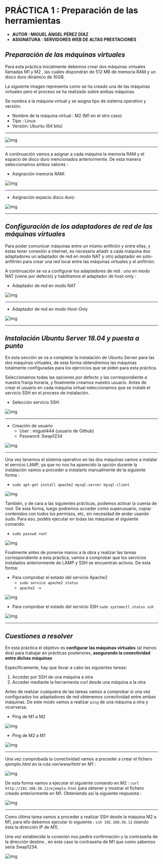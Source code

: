 # **PRÁCTICA 1 : Preparación de las herramientas**

- **AUTOR : MIGUEL ÁNGEL PÉREZ DÍAZ**
- **ASIGNATURA : SERVIDORES WEB DE ALTAS PRESTACIONES**

    
## *Preparación de las máquinas virtuales*
Para esta práctica inicialmente debemos crear dos máquinas virtuales llamadas M1 y M2 , las cuáles dispondrán de 512 MB de memoria RAM y un disco duro dinámico de 10GB.

La siguiente imagen representa como se ha creado una de las máquinas virtuales pero el proceso se ha realizado sobre ambas máquinas.


Se nombra a la máquina virtual y se asigna tipo de sistema operativo y versión:

- Nombre de la máquina virtual : M2 (M1 en el otro caso)
- Tipo : Linux
- Versión: Ubuntu (64 bits)
  
---

![img](https://github.com/miguel444/SWAP/blob/master/practica1/images/Nombre%20y%20SO.png)

---

A continuación vamos a asignar a cada máquina la memoria RAM y el espacio de disco duro mencionados anteriormente. De esta manera seleccionamos ambos valores :

- Asignación memoria RAM:

![img](https://github.com/miguel444/SWAP/blob/master/practica1/images/Asignar%20RAM.png)

---

- Asignación espacio disco duro:

![img](https://github.com/miguel444/SWAP/blob/master/practica1/images/Asignar%20espacio.png)

---

## *Configuración de los adaptadores de red de las máquinas virtuales*
Para poder comunicar máquinas entre un mismo anfitrión y entre ellas, y éstas tener
conexión a internet, es necesario añadir a cada máquina dos adaptadores un adaptador
de red en modo NAT y otro adaptador en solo-anfitrión para crear una red local entre
las máquinas virtuales y el anfitrión.

A continuación se va a configurar los adaptadores de red : uno en modo NAT (viene por defecto) y habilitamos el adaptador de host-only : 

- Adaptador de red en modo NAT

![img](https://github.com/miguel444/SWAP/blob/master/practica1/images/NAT.png)

---

- Adaptador de red en modo Host-Only


![img](https://github.com/miguel444/SWAP/blob/master/practica1/images/Solo-Anfitrion.png)

---

## *Instalación Ubuntu Server 18.04 y puesta a punto*

En esta sección se va a completar la instalación de Ubuntu Server para las dos máquinas virtuales, de esta forma obtendremos las máquinas totalmente configuradas para los ejercicios que se piden para esta práctica. 

Seleccionamos todas las opciones por defecto y las correspondiente a nuestra franja horaria, y finalmente creamos nuestro usuario. Antes de crear el usuario en cada máquina virtual seleccionamos que se instale el servicio SSH en el proceso de instalación.

- Selección servicio SSH:
  
![img](https://github.com/miguel444/SWAP/blob/master/practica1/images/SSH.png)

---

- Creación de usuario
    - User : miguel444 (usuario de Github)
    - Password: Swap1234

![img](https://github.com/miguel444/SWAP/blob/master/practica1/images/Crear%20Usuario.png)

---

Una vez tenemos el sistema operativo en las dos máquinas vamos a instalar el servicio LAMP, ya que no nos ha aparecido la opción durante la instalación vamos a proceder a instalarlo manualmente de la siguiente forma :

- `sudo apt-get install apache2 mysql-server mysql-client`

![img](https://github.com/miguel444/SWAP/blob/master/practica1/images/Instalar%20LAMP.png)

También, y de cara a las siguientes prácticas, podemos activar la cuenta de root. De esta forma, luego podremos acceder como superusuario, copiar contenidos con todos los permisos, etc, sin necesidad de andar usando sudo. Para eso, podéis ejecutar en todas las máquinas el siguiente comando:

- `sudo passwd root`

![img](https://github.com/miguel444/SWAP/blob/master/practica1/images/Activar%20Cuenta%20Root.png)


Finalmente antes de ponerse manos a la obra y realizar las tareas correspondiente a esta práctica, vamos a comprobar que los servicios instalados anteriormente de LAMP y SSH se encuentran activos. De esta forma:

- Para comprobar el estado del servicio Apache2   
    - `sudo service apache2 status`
    - `apache2 -v`

![img](https://github.com/miguel444/SWAP/blob/master/practica1/images/Apache2%20funciona.png)

- Para comprobar el estado del servicio SSH   `sudo systemctl status ssh`

![img](https://github.com/miguel444/SWAP/blob/master/practica1/images/SSH-funciona.png)

---

## *Cuestiones a resolver*
En esta práctica el objetivo es **configurar las máquinas virtuales** (al menos dos) para
trabajar en prácticas posteriores, **asegurando la conectividad entre dichas máquinas**

Específicamente, hay que llevar a cabo las siguientes tareas:

1. Acceder por SSH de una máquina a otra
2. Acceder mediante la herramienta curl desde una máquina a la otra


Antes de realizar cualquiera de las tareas vamos a comprobar si una vez configurados los adaptadores de red obtenemos conectividad entre ambas máquinas. De este modo vamos a realizar `ping` de una máquina a otra y vicerversa.

- Ping de M1 a M2 

![img](https://github.com/miguel444/SWAP/blob/master/practica1/images/Ping%20m1-m2.png)

- Ping de M2 a M1

![img](https://github.com/miguel444/SWAP/blob/master/practica1/images/Ping%20m2-m1.png)

---

Una vez comprobada la conectividad vamos a proceder a crear el fichero *ejemplo.html* en la ruta *var/www/html* en M1 :

![img](https://github.com/miguel444/SWAP/blob/master/practica1/images/ejemplo-html.png)

De esta forma vamos a ejecutar el siguiente comando en M2 : `curl http://192.168.56.12/ejemplo.html` para obtener y mostrar el fichero creado anteriormente en M1. Obteniendo así la siguiente respuesta :

![img](https://github.com/miguel444/SWAP/blob/master/practica1/images/CURL%20HTML.png)

---

Como última tarea vamos a proceder a realizar SSH desde la máquina M2 a M1, para ello debemos ejecutar lo siguiente : 
`ssh 192.168.56.12` (siendo ésta la dirección IP de M1). 

Una vez establecida la conexión nos pedirá confirmación y la contraseña de la dirección destino , en este caso la contraseña de M1 que como sabemos sería Swap1234.

![img](https://github.com/miguel444/SWAP/blob/master/practica1/images/Conexion%20SSH.png)


